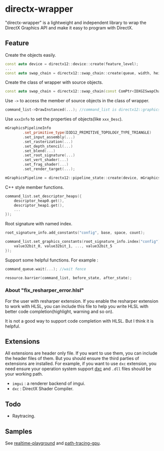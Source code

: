 # directx-wrapper

"directx-wrapper" is a lightweight and independent library to wrap the DirectX Graphics API and make it easy to program with DirectX.

## Feature

Create the objects easily.

```C++
const auto device = directx12::device::create(feature_level);
...
const auto swap_chain = directx12::swap_chain::create(queue, width, height, HWND);
```

Create the class of wrapper with source objects.

```C++
const auto swap_chain = directx12::swap_chain(const ComPtr<IDXGISwapChain4>&...);
```

Use `->` to access the member of source objects in the class of wrapper.

```C++
command_list->DrawInstanced(...); //command_list is directx12::graphics_command_list.
```

Use `xxxInfo` to set the properties of objects(like `xxx_Desc`).

```C++
mGraphicsPipelineInfo
		.set_primitive_type(D3D12_PRIMITIVE_TOPOLOGY_TYPE_TRIANGLE)
		.set_input_assembly(...)
		.set_rasterization(...)
		.set_depth_stencil(...)
		.set_blend(...)
		.set_root_signature(...)
		.set_vert_shader(...)
		.set_frag_shader(...)
		.set_render_target(...);

mGraphicsPipeline = directx12::pipeline_state::create(device, mGraphicsPipelineInfo);
```

C++ style member functions.

```C++
command_list.set_descriptor_heaps({
	descriptor_heap0.get(),
	descriptor_heap1.get(),
	...
});
```

Root signature with named index.

```C++
root_signature_info.add_constants("config", base, space, count);

command_list.set_graphics_constants(root_signature_info.index("config"), {
	value32bit_0, value32bit_1, ..., value32bit_5
});
```

Support some helpful functions. For example :

```C++
command_queue.wait(...); //wait fence

resource.barrier(command_list, before_state, after_state);
```

### About "fix_resharper_error.hlsl"

For the user with resharper extension. If you enable the resharper extension to work with HLSL, you can include this file to help you write HLSL with better code completion(highlight, warning and so on). 

It is not a good way to support code completion with HLSL. But I think it is helpful.

## Extensions

All extensions are header only file. If you want to use them, you can include the header files of them. But you should ensure the third parties of extensions are installed. For example, if you want to use `dxc` extension, you need ensure your operation system support [dxc](https://github.com/microsoft/DirectXShaderCompiler) and `.dll` files should be your working path.

- `imgui` : a renderer backend of imgui.
- `dxc` : DirectX Shader Compiler.

## Todo

- Raytracing.

## Samples

See [realtime-playground](https://github.com/LinkClinton/realtime-playground) and [path-tracing-gpu](https://github.com/LinkClinton/path-tracing-gpu).